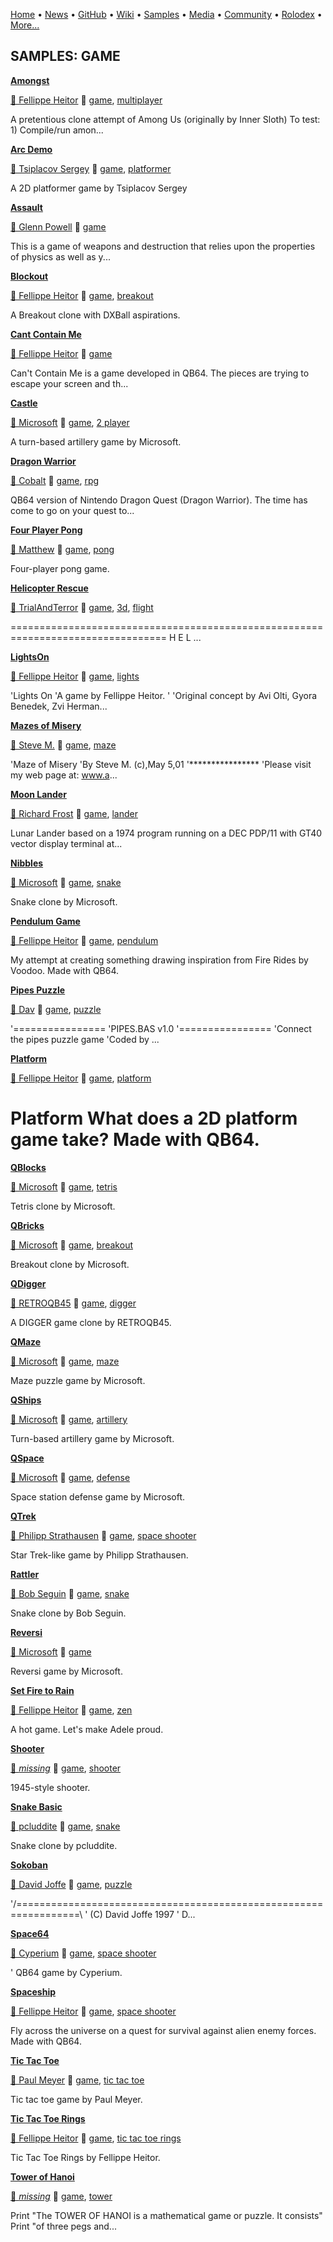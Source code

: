 [Home](https://qb64.com) • [News](../news.md) • [GitHub](../github.md) • [Wiki](../wiki.md) • [Samples](../samples.md) • [Media](../media.md) • [Community](../community.md) • [Rolodex](../rolodex.md) • [More...](../more.md)

## SAMPLES: GAME

**[Amongst](amongst/index.md)**

[🐝 Fellippe Heitor](fellippe-heitor.md) 🔗 [game](game.md), [multiplayer](multiplayer.md)

A pretentious clone attempt of Among Us (originally by Inner Sloth)  To test: 1) Compile/run amon...

**[Arc Demo](arc-demo/index.md)**

[🐝 Tsiplacov Sergey](tsiplacov-sergey.md) 🔗 [game](game.md), [platformer](platformer.md)

A 2D platformer game by Tsiplacov Sergey

**[Assault](assault/index.md)**

[🐝 Glenn Powell](glenn-powell.md) 🔗 [game](game.md)

This is a game of weapons and destruction that relies upon the properties of physics as well as y...

**[Blockout](blockout/index.md)**

[🐝 Fellippe Heitor](fellippe-heitor.md) 🔗 [game](game.md), [breakout](breakout.md)

A Breakout clone with DXBall aspirations.

**[Cant Contain Me](cant-contain-me/index.md)**

[🐝 Fellippe Heitor](fellippe-heitor.md) 🔗 [game](game.md)

Can't Contain Me is a game developed in QB64.  The pieces are trying to escape your screen and th...

**[Castle](castle/index.md)**

[🐝 Microsoft](microsoft.md) 🔗 [game](game.md), [2 player](2-player.md)

A turn-based artillery game by Microsoft.

**[Dragon Warrior](dragon-warrior/index.md)**

[🐝 Cobalt](cobalt.md) 🔗 [game](game.md), [rpg](rpg.md)

QB64 version of Nintendo Dragon Quest (Dragon Warrior).  The time has come to go on your quest to...

**[Four Player Pong](four-player-pong/index.md)**

[🐝 Matthew](matthew.md) 🔗 [game](game.md), [pong](pong.md)

Four-player pong game.

**[Helicopter Rescue](helicopter-rescue/index.md)**

[🐝 TrialAndTerror](trialandterror.md) 🔗 [game](game.md), [3d](3d.md), [flight](flight.md)

================================================================================= 		       H E L ...

**[LightsOn](lightson/index.md)**

[🐝 Fellippe Heitor](fellippe-heitor.md) 🔗 [game](game.md), [lights](lights.md)

'Lights On 'A game by Fellippe Heitor. ' 'Original concept by Avi Olti, Gyora Benedek, Zvi Herman...

**[Mazes of Misery](mazes-of-misery/index.md)**

[🐝 Steve M.](steve-m..md) 🔗 [game](game.md), [maze](maze.md)

'Maze of Misery 'By Steve M. (c),May 5,01 '****************  'Please visit my web page at:  www.a...

**[Moon Lander](moon-lander/index.md)**

[🐝 Richard Frost](richard-frost.md) 🔗 [game](game.md), [lander](lander.md)

Lunar Lander based on a 1974 program running on a DEC PDP/11 with GT40 vector display terminal at...

**[Nibbles](nibbles/index.md)**

[🐝 Microsoft](microsoft.md) 🔗 [game](game.md), [snake](snake.md)

Snake clone by Microsoft.

**[Pendulum Game](pendulum-game/index.md)**

[🐝 Fellippe Heitor](fellippe-heitor.md) 🔗 [game](game.md), [pendulum](pendulum.md)

My attempt at creating something drawing inspiration from Fire Rides by Voodoo. Made with QB64.

**[Pipes Puzzle](pipes-puzzle/index.md)**

[🐝 Dav](dav.md) 🔗 [game](game.md), [puzzle](puzzle.md)

'================  'PIPES.BAS v1.0  '================  'Connect the pipes puzzle game  'Coded by ...

**[Platform](platform/index.md)**

[🐝 Fellippe Heitor](fellippe-heitor.md) 🔗 [game](game.md), [platform](platform.md)

# Platform  What does a 2D platform game take?  Made with QB64.

**[QBlocks](qblocks/index.md)**

[🐝 Microsoft](microsoft.md) 🔗 [game](game.md), [tetris](tetris.md)

Tetris clone by Microsoft.

**[QBricks](qbricks/index.md)**

[🐝 Microsoft](microsoft.md) 🔗 [game](game.md), [breakout](breakout.md)

Breakout clone by Microsoft.

**[QDigger](qdigger/index.md)**

[🐝 RETROQB45](retroqb45.md) 🔗 [game](game.md), [digger](digger.md)

A DIGGER game clone by RETROQB45.

**[QMaze](qmaze/index.md)**

[🐝 Microsoft](microsoft.md) 🔗 [game](game.md), [maze](maze.md)

Maze puzzle game by Microsoft.

**[QShips](qships/index.md)**

[🐝 Microsoft](microsoft.md) 🔗 [game](game.md), [artillery](artillery.md)

Turn-based artillery game by Microsoft.

**[QSpace](qspace/index.md)**

[🐝 Microsoft](microsoft.md) 🔗 [game](game.md), [defense](defense.md)

Space station defense game by Microsoft.

**[QTrek](qtrek/index.md)**

[🐝 Philipp Strathausen](philipp-strathausen.md) 🔗 [game](game.md), [space shooter](space-shooter.md)

Star Trek-like game by Philipp Strathausen.

**[Rattler](rattler/index.md)**

[🐝 Bob Seguin](bob-seguin.md) 🔗 [game](game.md), [snake](snake.md)

Snake clone by Bob Seguin.

**[Reversi](reversi/index.md)**

[🐝 Microsoft](microsoft.md) 🔗 [game](game.md)

Reversi game by Microsoft.

**[Set Fire to Rain](set-fire-to-rain/index.md)**

[🐝 Fellippe Heitor](fellippe-heitor.md) 🔗 [game](game.md), [zen](zen.md)

A hot game. Let's make Adele proud.

**[Shooter](shooter/index.md)**

[🐝 *missing*](author-missing.md) 🔗 [game](game.md), [shooter](shooter.md)

1945-style shooter.

**[Snake Basic](snake-basic/index.md)**

[🐝 pcluddite](pcluddite.md) 🔗 [game](game.md), [snake](snake.md)

Snake clone by pcluddite.

**[Sokoban](sokoban/index.md)**

[🐝 David Joffe](david-joffe.md) 🔗 [game](game.md), [puzzle](puzzle.md)

'/=================================================================\ '  (C) David Joffe 1997 '  D...

**[Space64](space64/index.md)**

[🐝 Cyperium](cyperium.md) 🔗 [game](game.md), [space shooter](space-shooter.md)

' QB64 game by Cyperium.

**[Spaceship](spaceship/index.md)**

[🐝 Fellippe Heitor](fellippe-heitor.md) 🔗 [game](game.md), [space shooter](space-shooter.md)

Fly across the universe on a quest for survival against alien enemy forces. Made with QB64.

**[Tic Tac Toe](tic-tac-toe/index.md)**

[🐝 Paul Meyer](paul-meyer.md) 🔗 [game](game.md), [tic tac toe](tic-tac-toe.md)

Tic tac toe game by Paul Meyer.

**[Tic Tac Toe Rings](tic-tac-toe-rings/index.md)**

[🐝 Fellippe Heitor](fellippe-heitor.md) 🔗 [game](game.md), [tic tac toe rings](tic-tac-toe-rings.md)

Tic Tac Toe Rings by Fellippe Heitor.

**[Tower of Hanoi](tower-of-hanoi/index.md)**

[🐝 *missing*](author-missing.md) 🔗 [game](game.md), [tower](tower.md)

Print "The TOWER OF HANOI is a mathematical game or puzzle. It consists" Print "of three pegs and...
